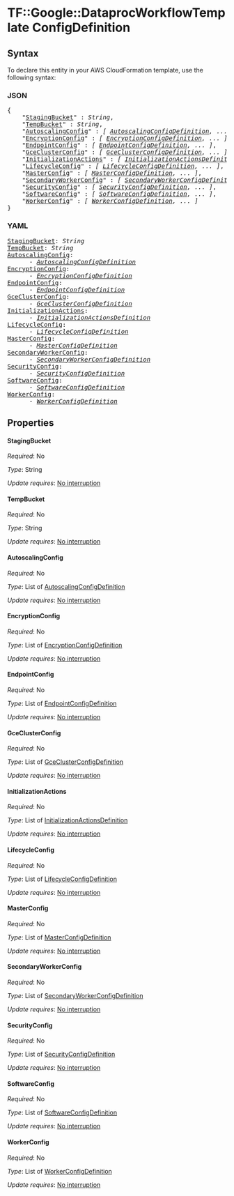 # TF::Google::DataprocWorkflowTemplate ConfigDefinition

## Syntax

To declare this entity in your AWS CloudFormation template, use the following syntax:

### JSON

<pre>
{
    "<a href="#stagingbucket" title="StagingBucket">StagingBucket</a>" : <i>String</i>,
    "<a href="#tempbucket" title="TempBucket">TempBucket</a>" : <i>String</i>,
    "<a href="#autoscalingconfig" title="AutoscalingConfig">AutoscalingConfig</a>" : <i>[ <a href="autoscalingconfigdefinition.md">AutoscalingConfigDefinition</a>, ... ]</i>,
    "<a href="#encryptionconfig" title="EncryptionConfig">EncryptionConfig</a>" : <i>[ <a href="encryptionconfigdefinition.md">EncryptionConfigDefinition</a>, ... ]</i>,
    "<a href="#endpointconfig" title="EndpointConfig">EndpointConfig</a>" : <i>[ <a href="endpointconfigdefinition.md">EndpointConfigDefinition</a>, ... ]</i>,
    "<a href="#gceclusterconfig" title="GceClusterConfig">GceClusterConfig</a>" : <i>[ <a href="gceclusterconfigdefinition.md">GceClusterConfigDefinition</a>, ... ]</i>,
    "<a href="#initializationactions" title="InitializationActions">InitializationActions</a>" : <i>[ <a href="initializationactionsdefinition.md">InitializationActionsDefinition</a>, ... ]</i>,
    "<a href="#lifecycleconfig" title="LifecycleConfig">LifecycleConfig</a>" : <i>[ <a href="lifecycleconfigdefinition.md">LifecycleConfigDefinition</a>, ... ]</i>,
    "<a href="#masterconfig" title="MasterConfig">MasterConfig</a>" : <i>[ <a href="masterconfigdefinition.md">MasterConfigDefinition</a>, ... ]</i>,
    "<a href="#secondaryworkerconfig" title="SecondaryWorkerConfig">SecondaryWorkerConfig</a>" : <i>[ <a href="secondaryworkerconfigdefinition.md">SecondaryWorkerConfigDefinition</a>, ... ]</i>,
    "<a href="#securityconfig" title="SecurityConfig">SecurityConfig</a>" : <i>[ <a href="securityconfigdefinition.md">SecurityConfigDefinition</a>, ... ]</i>,
    "<a href="#softwareconfig" title="SoftwareConfig">SoftwareConfig</a>" : <i>[ <a href="softwareconfigdefinition.md">SoftwareConfigDefinition</a>, ... ]</i>,
    "<a href="#workerconfig" title="WorkerConfig">WorkerConfig</a>" : <i>[ <a href="workerconfigdefinition.md">WorkerConfigDefinition</a>, ... ]</i>
}
</pre>

### YAML

<pre>
<a href="#stagingbucket" title="StagingBucket">StagingBucket</a>: <i>String</i>
<a href="#tempbucket" title="TempBucket">TempBucket</a>: <i>String</i>
<a href="#autoscalingconfig" title="AutoscalingConfig">AutoscalingConfig</a>: <i>
      - <a href="autoscalingconfigdefinition.md">AutoscalingConfigDefinition</a></i>
<a href="#encryptionconfig" title="EncryptionConfig">EncryptionConfig</a>: <i>
      - <a href="encryptionconfigdefinition.md">EncryptionConfigDefinition</a></i>
<a href="#endpointconfig" title="EndpointConfig">EndpointConfig</a>: <i>
      - <a href="endpointconfigdefinition.md">EndpointConfigDefinition</a></i>
<a href="#gceclusterconfig" title="GceClusterConfig">GceClusterConfig</a>: <i>
      - <a href="gceclusterconfigdefinition.md">GceClusterConfigDefinition</a></i>
<a href="#initializationactions" title="InitializationActions">InitializationActions</a>: <i>
      - <a href="initializationactionsdefinition.md">InitializationActionsDefinition</a></i>
<a href="#lifecycleconfig" title="LifecycleConfig">LifecycleConfig</a>: <i>
      - <a href="lifecycleconfigdefinition.md">LifecycleConfigDefinition</a></i>
<a href="#masterconfig" title="MasterConfig">MasterConfig</a>: <i>
      - <a href="masterconfigdefinition.md">MasterConfigDefinition</a></i>
<a href="#secondaryworkerconfig" title="SecondaryWorkerConfig">SecondaryWorkerConfig</a>: <i>
      - <a href="secondaryworkerconfigdefinition.md">SecondaryWorkerConfigDefinition</a></i>
<a href="#securityconfig" title="SecurityConfig">SecurityConfig</a>: <i>
      - <a href="securityconfigdefinition.md">SecurityConfigDefinition</a></i>
<a href="#softwareconfig" title="SoftwareConfig">SoftwareConfig</a>: <i>
      - <a href="softwareconfigdefinition.md">SoftwareConfigDefinition</a></i>
<a href="#workerconfig" title="WorkerConfig">WorkerConfig</a>: <i>
      - <a href="workerconfigdefinition.md">WorkerConfigDefinition</a></i>
</pre>

## Properties

#### StagingBucket

_Required_: No

_Type_: String

_Update requires_: [No interruption](https://docs.aws.amazon.com/AWSCloudFormation/latest/UserGuide/using-cfn-updating-stacks-update-behaviors.html#update-no-interrupt)

#### TempBucket

_Required_: No

_Type_: String

_Update requires_: [No interruption](https://docs.aws.amazon.com/AWSCloudFormation/latest/UserGuide/using-cfn-updating-stacks-update-behaviors.html#update-no-interrupt)

#### AutoscalingConfig

_Required_: No

_Type_: List of <a href="autoscalingconfigdefinition.md">AutoscalingConfigDefinition</a>

_Update requires_: [No interruption](https://docs.aws.amazon.com/AWSCloudFormation/latest/UserGuide/using-cfn-updating-stacks-update-behaviors.html#update-no-interrupt)

#### EncryptionConfig

_Required_: No

_Type_: List of <a href="encryptionconfigdefinition.md">EncryptionConfigDefinition</a>

_Update requires_: [No interruption](https://docs.aws.amazon.com/AWSCloudFormation/latest/UserGuide/using-cfn-updating-stacks-update-behaviors.html#update-no-interrupt)

#### EndpointConfig

_Required_: No

_Type_: List of <a href="endpointconfigdefinition.md">EndpointConfigDefinition</a>

_Update requires_: [No interruption](https://docs.aws.amazon.com/AWSCloudFormation/latest/UserGuide/using-cfn-updating-stacks-update-behaviors.html#update-no-interrupt)

#### GceClusterConfig

_Required_: No

_Type_: List of <a href="gceclusterconfigdefinition.md">GceClusterConfigDefinition</a>

_Update requires_: [No interruption](https://docs.aws.amazon.com/AWSCloudFormation/latest/UserGuide/using-cfn-updating-stacks-update-behaviors.html#update-no-interrupt)

#### InitializationActions

_Required_: No

_Type_: List of <a href="initializationactionsdefinition.md">InitializationActionsDefinition</a>

_Update requires_: [No interruption](https://docs.aws.amazon.com/AWSCloudFormation/latest/UserGuide/using-cfn-updating-stacks-update-behaviors.html#update-no-interrupt)

#### LifecycleConfig

_Required_: No

_Type_: List of <a href="lifecycleconfigdefinition.md">LifecycleConfigDefinition</a>

_Update requires_: [No interruption](https://docs.aws.amazon.com/AWSCloudFormation/latest/UserGuide/using-cfn-updating-stacks-update-behaviors.html#update-no-interrupt)

#### MasterConfig

_Required_: No

_Type_: List of <a href="masterconfigdefinition.md">MasterConfigDefinition</a>

_Update requires_: [No interruption](https://docs.aws.amazon.com/AWSCloudFormation/latest/UserGuide/using-cfn-updating-stacks-update-behaviors.html#update-no-interrupt)

#### SecondaryWorkerConfig

_Required_: No

_Type_: List of <a href="secondaryworkerconfigdefinition.md">SecondaryWorkerConfigDefinition</a>

_Update requires_: [No interruption](https://docs.aws.amazon.com/AWSCloudFormation/latest/UserGuide/using-cfn-updating-stacks-update-behaviors.html#update-no-interrupt)

#### SecurityConfig

_Required_: No

_Type_: List of <a href="securityconfigdefinition.md">SecurityConfigDefinition</a>

_Update requires_: [No interruption](https://docs.aws.amazon.com/AWSCloudFormation/latest/UserGuide/using-cfn-updating-stacks-update-behaviors.html#update-no-interrupt)

#### SoftwareConfig

_Required_: No

_Type_: List of <a href="softwareconfigdefinition.md">SoftwareConfigDefinition</a>

_Update requires_: [No interruption](https://docs.aws.amazon.com/AWSCloudFormation/latest/UserGuide/using-cfn-updating-stacks-update-behaviors.html#update-no-interrupt)

#### WorkerConfig

_Required_: No

_Type_: List of <a href="workerconfigdefinition.md">WorkerConfigDefinition</a>

_Update requires_: [No interruption](https://docs.aws.amazon.com/AWSCloudFormation/latest/UserGuide/using-cfn-updating-stacks-update-behaviors.html#update-no-interrupt)

